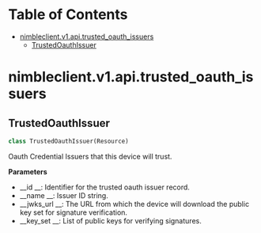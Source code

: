 # Table of Contents

* [nimbleclient.v1.api.trusted\_oauth\_issuers](#nimbleclient.v1.api.trusted_oauth_issuers)
  * [TrustedOauthIssuer](#nimbleclient.v1.api.trusted_oauth_issuers.TrustedOauthIssuer)

<a name="nimbleclient.v1.api.trusted_oauth_issuers"></a>
# nimbleclient.v1.api.trusted\_oauth\_issuers

<a name="nimbleclient.v1.api.trusted_oauth_issuers.TrustedOauthIssuer"></a>
## TrustedOauthIssuer

```python
class TrustedOauthIssuer(Resource)
```

Oauth Credential Issuers that this device will trust.

__Parameters__

- __id       __: Identifier for the trusted oauth issuer record.
- __name     __: Issuer ID string.
- __jwks_url __: The URL from which the device will download the public key set for signature verification.
- __key_set  __: List of public keys for verifying signatures.

